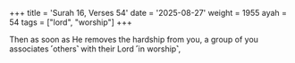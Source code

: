 +++
title = 'Surah 16, Verses 54'
date = '2025-08-27'
weight = 1955
ayah = 54
tags = ["lord", "worship"]
+++

Then as soon as He removes the hardship from you, a group of you associates ˹others˺ with their Lord ˹in worship˺,